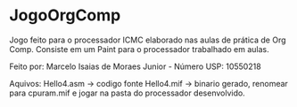 # JogoOrgComp
Jogo feito para o processador ICMC elaborado nas aulas de prática de Org Comp.
Consiste em um Paint para o processador trabalhado em aulas.

Feito por: Marcelo Isaias de Moraes Junior - Número USP: 10550218

Aquivos: Hello4.asm -> codigo fonte
         Hello4.mif -> binario gerado, renomear para cpuram.mif e jogar na pasta do processador desenvolvido.
